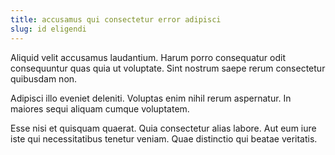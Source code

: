 ```yaml
---
title: accusamus qui consectetur error adipisci
slug: id eligendi
---
```


Aliquid velit accusamus laudantium. Harum porro consequatur odit consequuntur quas quia ut voluptate. Sint nostrum saepe rerum consectetur quibusdam non.

Adipisci illo eveniet deleniti. Voluptas enim nihil rerum aspernatur. In maiores sequi aliquam cumque voluptatem.

Esse nisi et quisquam quaerat. Quia consectetur alias labore. Aut eum iure iste qui necessitatibus tenetur veniam. Quae distinctio qui beatae veritatis.
